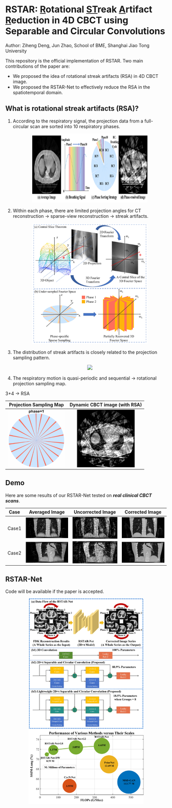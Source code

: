 # RSTAR: <u>R</u>otational <u>ST</u>reak <u>A</u>rtifact <u>R</u>eduction in 4D CBCT using Separable and Circular Convolutions

Author: Ziheng Deng, Jun Zhao, School of BME, Shanghai Jiao Tong University

This repository is the official implementation of RSTAR. Two main contributions of the paper are:

* We proposed the idea of rotational streak artifacts (RSA) in 4D CBCT image.
* We proposed the RSTAR-Net to effectively reduce the RSA in the spatiotemporal domain.



## What is rotational streak artifacts (RSA)?

1. According to the respiratory signal, the projection data from a full-circular scan are sorted into 10 respiratory phases.

   <div align=center><img width="360" src="gif/fig1.jpg"></div>

2. Within each phase, there are limited projection angles for CT reconstruction -> sparse-view reconstruction -> streak artifacts.

   <div align=center><img width="360" src="gif/fig2.jpg"></div>

3. The distribution of streak artifacts is closely related to the projection sampling pattern.

   <div align=center><img width="360" src="gif/fig3.jpg"></div>

4. The respiratory motion is quasi-periodic and sequential -> rotational projection sampling map.

3+4 -> RSA

<div align=center>

|          Projection Sampling Map          |             Dynamic CBCT image (with RSA)              |
| :---------------------------------------: | :----------------------------------------------------: |
| <img width="180" src="gif/4dbinmap2.gif"> | <img width="180" src="gif/rotatingstreakartifact.gif"> |

</div>

## Demo

Here are some results of our RSTAR-Net tested on __*real clinical CBCT scans*__. 

<div align=center>

| Case  |             Averaged Image             |              Uncorrected Image               |              Corrected Image               |
| :---: | :------------------------------------: | :------------------------------------------: | :----------------------------------------: |
| Case1 | <img width="180" src="gif/prior.png">  | <img width="180" src="gif/uncorrected.gif">  | <img width="180" src="gif/corrected.gif">  |
| Case2 | <img width="180" src="gif/prior2.png"> | <img width="180" src="gif/uncorrected2.gif"> | <img width="180" src="gif/corrected2.gif"> |

</div>

## RSTAR-Net

Code will be available if the paper is accepted.

<div align=center><img width="360" src="gif/fig5new.jpg"></div>

<div align=center><img width="360" src="gif/fig7.jpg"></div>



